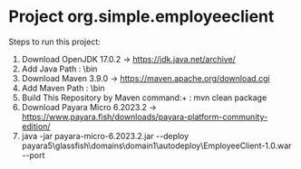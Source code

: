 # Project org.simple.employeeclient

Steps to run this project:

1. Download OpenJDK 17.0.2 -> https://jdk.java.net/archive/
1. Add Java Path : <JDK unzipped path>\bin
1. Download Maven 3.9.0 -> https://maven.apache.org/download.cgi
1. Add Maven Path : <Maven unzipped path>\bin
1. Build This Repository by Maven command:+ : mvn clean package 
1. Download Payara Micro 6.2023.2 -> https://www.payara.fish/downloads/payara-platform-community-edition/
1. java -jar payara-micro-6.2023.2.jar --deploy payara5\glassfish\domains\domain1\autodeploy\EmployeeClient-1.0.war --port <port>